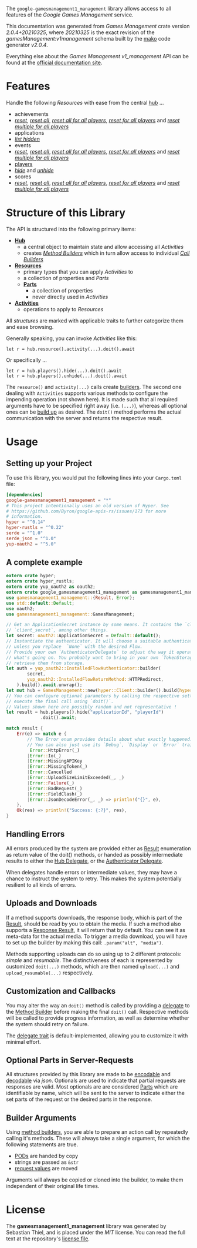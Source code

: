 <!---
DO NOT EDIT !
This file was generated automatically from 'src/mako/api/README.md.mako'
DO NOT EDIT !
-->
The `google-gamesmanagement1_management` library allows access to all features of the *Google Games Management* service.

This documentation was generated from *Games Management* crate version *2.0.4+20210325*, where *20210325* is the exact revision of the *gamesManagement:v1management* schema built by the [mako](http://www.makotemplates.org/) code generator *v2.0.4*.

Everything else about the *Games Management* *v1_management* API can be found at the
[official documentation site](https://developers.google.com/games/).
# Features

Handle the following *Resources* with ease from the central [hub](https://docs.rs/google-gamesmanagement1_management/2.0.4+20210325/google_gamesmanagement1_management/GamesManagement) ... 

* achievements
 * [*reset*](https://docs.rs/google-gamesmanagement1_management/2.0.4+20210325/google_gamesmanagement1_management/api::AchievementResetCall), [*reset all*](https://docs.rs/google-gamesmanagement1_management/2.0.4+20210325/google_gamesmanagement1_management/api::AchievementResetAllCall), [*reset all for all players*](https://docs.rs/google-gamesmanagement1_management/2.0.4+20210325/google_gamesmanagement1_management/api::AchievementResetAllForAllPlayerCall), [*reset for all players*](https://docs.rs/google-gamesmanagement1_management/2.0.4+20210325/google_gamesmanagement1_management/api::AchievementResetForAllPlayerCall) and [*reset multiple for all players*](https://docs.rs/google-gamesmanagement1_management/2.0.4+20210325/google_gamesmanagement1_management/api::AchievementResetMultipleForAllPlayerCall)
* applications
 * [*list hidden*](https://docs.rs/google-gamesmanagement1_management/2.0.4+20210325/google_gamesmanagement1_management/api::ApplicationListHiddenCall)
* events
 * [*reset*](https://docs.rs/google-gamesmanagement1_management/2.0.4+20210325/google_gamesmanagement1_management/api::EventResetCall), [*reset all*](https://docs.rs/google-gamesmanagement1_management/2.0.4+20210325/google_gamesmanagement1_management/api::EventResetAllCall), [*reset all for all players*](https://docs.rs/google-gamesmanagement1_management/2.0.4+20210325/google_gamesmanagement1_management/api::EventResetAllForAllPlayerCall), [*reset for all players*](https://docs.rs/google-gamesmanagement1_management/2.0.4+20210325/google_gamesmanagement1_management/api::EventResetForAllPlayerCall) and [*reset multiple for all players*](https://docs.rs/google-gamesmanagement1_management/2.0.4+20210325/google_gamesmanagement1_management/api::EventResetMultipleForAllPlayerCall)
* [players](https://docs.rs/google-gamesmanagement1_management/2.0.4+20210325/google_gamesmanagement1_management/api::Player)
 * [*hide*](https://docs.rs/google-gamesmanagement1_management/2.0.4+20210325/google_gamesmanagement1_management/api::PlayerHideCall) and [*unhide*](https://docs.rs/google-gamesmanagement1_management/2.0.4+20210325/google_gamesmanagement1_management/api::PlayerUnhideCall)
* scores
 * [*reset*](https://docs.rs/google-gamesmanagement1_management/2.0.4+20210325/google_gamesmanagement1_management/api::ScoreResetCall), [*reset all*](https://docs.rs/google-gamesmanagement1_management/2.0.4+20210325/google_gamesmanagement1_management/api::ScoreResetAllCall), [*reset all for all players*](https://docs.rs/google-gamesmanagement1_management/2.0.4+20210325/google_gamesmanagement1_management/api::ScoreResetAllForAllPlayerCall), [*reset for all players*](https://docs.rs/google-gamesmanagement1_management/2.0.4+20210325/google_gamesmanagement1_management/api::ScoreResetForAllPlayerCall) and [*reset multiple for all players*](https://docs.rs/google-gamesmanagement1_management/2.0.4+20210325/google_gamesmanagement1_management/api::ScoreResetMultipleForAllPlayerCall)




# Structure of this Library

The API is structured into the following primary items:

* **[Hub](https://docs.rs/google-gamesmanagement1_management/2.0.4+20210325/google_gamesmanagement1_management/GamesManagement)**
    * a central object to maintain state and allow accessing all *Activities*
    * creates [*Method Builders*](https://docs.rs/google-gamesmanagement1_management/2.0.4+20210325/google_gamesmanagement1_management/client::MethodsBuilder) which in turn
      allow access to individual [*Call Builders*](https://docs.rs/google-gamesmanagement1_management/2.0.4+20210325/google_gamesmanagement1_management/client::CallBuilder)
* **[Resources](https://docs.rs/google-gamesmanagement1_management/2.0.4+20210325/google_gamesmanagement1_management/client::Resource)**
    * primary types that you can apply *Activities* to
    * a collection of properties and *Parts*
    * **[Parts](https://docs.rs/google-gamesmanagement1_management/2.0.4+20210325/google_gamesmanagement1_management/client::Part)**
        * a collection of properties
        * never directly used in *Activities*
* **[Activities](https://docs.rs/google-gamesmanagement1_management/2.0.4+20210325/google_gamesmanagement1_management/client::CallBuilder)**
    * operations to apply to *Resources*

All *structures* are marked with applicable traits to further categorize them and ease browsing.

Generally speaking, you can invoke *Activities* like this:

```Rust,ignore
let r = hub.resource().activity(...).doit().await
```

Or specifically ...

```ignore
let r = hub.players().hide(...).doit().await
let r = hub.players().unhide(...).doit().await
```

The `resource()` and `activity(...)` calls create [builders][builder-pattern]. The second one dealing with `Activities` 
supports various methods to configure the impending operation (not shown here). It is made such that all required arguments have to be 
specified right away (i.e. `(...)`), whereas all optional ones can be [build up][builder-pattern] as desired.
The `doit()` method performs the actual communication with the server and returns the respective result.

# Usage

## Setting up your Project

To use this library, you would put the following lines into your `Cargo.toml` file:

```toml
[dependencies]
google-gamesmanagement1_management = "*"
# This project intentionally uses an old version of Hyper. See
# https://github.com/Byron/google-apis-rs/issues/173 for more
# information.
hyper = "^0.14"
hyper-rustls = "^0.22"
serde = "^1.0"
serde_json = "^1.0"
yup-oauth2 = "^5.0"
```

## A complete example

```Rust
extern crate hyper;
extern crate hyper_rustls;
extern crate yup_oauth2 as oauth2;
extern crate google_gamesmanagement1_management as gamesmanagement1_management;
use gamesmanagement1_management::{Result, Error};
use std::default::Default;
use oauth2;
use gamesmanagement1_management::GamesManagement;

// Get an ApplicationSecret instance by some means. It contains the `client_id` and 
// `client_secret`, among other things.
let secret: oauth2::ApplicationSecret = Default::default();
// Instantiate the authenticator. It will choose a suitable authentication flow for you, 
// unless you replace  `None` with the desired Flow.
// Provide your own `AuthenticatorDelegate` to adjust the way it operates and get feedback about 
// what's going on. You probably want to bring in your own `TokenStorage` to persist tokens and
// retrieve them from storage.
let auth = yup_oauth2::InstalledFlowAuthenticator::builder(
        secret,
        yup_oauth2::InstalledFlowReturnMethod::HTTPRedirect,
    ).build().await.unwrap();
let mut hub = GamesManagement::new(hyper::Client::builder().build(hyper_rustls::HttpsConnector::with_native_roots()), auth);
// You can configure optional parameters by calling the respective setters at will, and
// execute the final call using `doit()`.
// Values shown here are possibly random and not representative !
let result = hub.players().hide("applicationId", "playerId")
             .doit().await;

match result {
    Err(e) => match e {
        // The Error enum provides details about what exactly happened.
        // You can also just use its `Debug`, `Display` or `Error` traits
         Error::HttpError(_)
        |Error::Io(_)
        |Error::MissingAPIKey
        |Error::MissingToken(_)
        |Error::Cancelled
        |Error::UploadSizeLimitExceeded(_, _)
        |Error::Failure(_)
        |Error::BadRequest(_)
        |Error::FieldClash(_)
        |Error::JsonDecodeError(_, _) => println!("{}", e),
    },
    Ok(res) => println!("Success: {:?}", res),
}

```
## Handling Errors

All errors produced by the system are provided either as [Result](https://docs.rs/google-gamesmanagement1_management/2.0.4+20210325/google_gamesmanagement1_management/client::Result) enumeration as return value of
the doit() methods, or handed as possibly intermediate results to either the 
[Hub Delegate](https://docs.rs/google-gamesmanagement1_management/2.0.4+20210325/google_gamesmanagement1_management/client::Delegate), or the [Authenticator Delegate](https://docs.rs/yup-oauth2/*/yup_oauth2/trait.AuthenticatorDelegate.html).

When delegates handle errors or intermediate values, they may have a chance to instruct the system to retry. This 
makes the system potentially resilient to all kinds of errors.

## Uploads and Downloads
If a method supports downloads, the response body, which is part of the [Result](https://docs.rs/google-gamesmanagement1_management/2.0.4+20210325/google_gamesmanagement1_management/client::Result), should be
read by you to obtain the media.
If such a method also supports a [Response Result](https://docs.rs/google-gamesmanagement1_management/2.0.4+20210325/google_gamesmanagement1_management/client::ResponseResult), it will return that by default.
You can see it as meta-data for the actual media. To trigger a media download, you will have to set up the builder by making
this call: `.param("alt", "media")`.

Methods supporting uploads can do so using up to 2 different protocols: 
*simple* and *resumable*. The distinctiveness of each is represented by customized 
`doit(...)` methods, which are then named `upload(...)` and `upload_resumable(...)` respectively.

## Customization and Callbacks

You may alter the way an `doit()` method is called by providing a [delegate](https://docs.rs/google-gamesmanagement1_management/2.0.4+20210325/google_gamesmanagement1_management/client::Delegate) to the 
[Method Builder](https://docs.rs/google-gamesmanagement1_management/2.0.4+20210325/google_gamesmanagement1_management/client::CallBuilder) before making the final `doit()` call. 
Respective methods will be called to provide progress information, as well as determine whether the system should 
retry on failure.

The [delegate trait](https://docs.rs/google-gamesmanagement1_management/2.0.4+20210325/google_gamesmanagement1_management/client::Delegate) is default-implemented, allowing you to customize it with minimal effort.

## Optional Parts in Server-Requests

All structures provided by this library are made to be [encodable](https://docs.rs/google-gamesmanagement1_management/2.0.4+20210325/google_gamesmanagement1_management/client::RequestValue) and 
[decodable](https://docs.rs/google-gamesmanagement1_management/2.0.4+20210325/google_gamesmanagement1_management/client::ResponseResult) via *json*. Optionals are used to indicate that partial requests are responses 
are valid.
Most optionals are are considered [Parts](https://docs.rs/google-gamesmanagement1_management/2.0.4+20210325/google_gamesmanagement1_management/client::Part) which are identifiable by name, which will be sent to 
the server to indicate either the set parts of the request or the desired parts in the response.

## Builder Arguments

Using [method builders](https://docs.rs/google-gamesmanagement1_management/2.0.4+20210325/google_gamesmanagement1_management/client::CallBuilder), you are able to prepare an action call by repeatedly calling it's methods.
These will always take a single argument, for which the following statements are true.

* [PODs][wiki-pod] are handed by copy
* strings are passed as `&str`
* [request values](https://docs.rs/google-gamesmanagement1_management/2.0.4+20210325/google_gamesmanagement1_management/client::RequestValue) are moved

Arguments will always be copied or cloned into the builder, to make them independent of their original life times.

[wiki-pod]: http://en.wikipedia.org/wiki/Plain_old_data_structure
[builder-pattern]: http://en.wikipedia.org/wiki/Builder_pattern
[google-go-api]: https://github.com/google/google-api-go-client

# License
The **gamesmanagement1_management** library was generated by Sebastian Thiel, and is placed 
under the *MIT* license.
You can read the full text at the repository's [license file][repo-license].

[repo-license]: https://github.com/Byron/google-apis-rsblob/main/LICENSE.md
